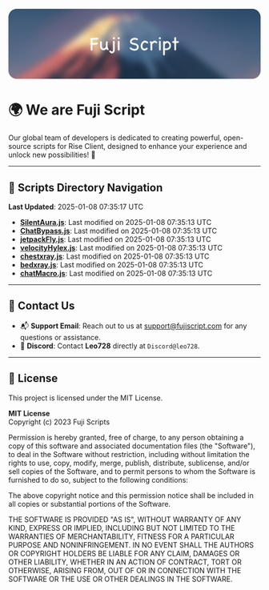 ![Banner](.github/b.webp)

# 🌍 **We are Fuji Script**

Our global team of developers is dedicated to creating powerful, open-source scripts for Rise Client, designed to enhance your experience and unlock new possibilities! 🌟

---
<!-- SCRIPTS_NAVIGATION_START -->
## 📂 **Scripts Directory Navigation**

**Last Updated**: 2025-01-08 07:35:17 UTC

- **[SilentAura.js](scripts/SilentAura.js)**: Last modified on 2025-01-08 07:35:13 UTC
- **[ChatBypass.js](scripts/ChatBypass.js)**: Last modified on 2025-01-08 07:35:13 UTC
- **[jetpackFly.js](scripts/jetpackFly.js)**: Last modified on 2025-01-08 07:35:13 UTC
- **[velocityHylex.js](scripts/velocityHylex.js)**: Last modified on 2025-01-08 07:35:13 UTC
- **[chestxray.js](scripts/chestxray.js)**: Last modified on 2025-01-08 07:35:13 UTC
- **[bedxray.js](scripts/bedxray.js)**: Last modified on 2025-01-08 07:35:13 UTC
- **[chatMacro.js](scripts/chatMacro.js)**: Last modified on 2025-01-08 07:35:13 UTC

<!-- SCRIPTS_NAVIGATION_END -->

---

## 💬 **Contact Us**  
- 📬 **Support Email**: Reach out to us at [support@fujiscript.com](mailto:support@fujiscript.com) for any questions or assistance.  
- 💬 **Discord**: Contact **Leo728** directly at `Discord@leo728`.

---

## 📜 **License**

This project is licensed under the MIT License.  

**MIT License**  
Copyright (c) 2023 Fuji Scripts  

Permission is hereby granted, free of charge, to any person obtaining a copy of this software and associated documentation files (the "Software"), to deal in the Software without restriction, including without limitation the rights to use, copy, modify, merge, publish, distribute, sublicense, and/or sell copies of the Software, and to permit persons to whom the Software is furnished to do so, subject to the following conditions:  

The above copyright notice and this permission notice shall be included in all copies or substantial portions of the Software.  

THE SOFTWARE IS PROVIDED "AS IS", WITHOUT WARRANTY OF ANY KIND, EXPRESS OR IMPLIED, INCLUDING BUT NOT LIMITED TO THE WARRANTIES OF MERCHANTABILITY, FITNESS FOR A PARTICULAR PURPOSE AND NONINFRINGEMENT. IN NO EVENT SHALL THE AUTHORS OR COPYRIGHT HOLDERS BE LIABLE FOR ANY CLAIM, DAMAGES OR OTHER LIABILITY, WHETHER IN AN ACTION OF CONTRACT, TORT OR OTHERWISE, ARISING FROM, OUT OF OR IN CONNECTION WITH THE SOFTWARE OR THE USE OR OTHER DEALINGS IN THE SOFTWARE.  
